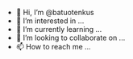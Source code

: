 - 👋 Hi, I’m @batuotenkus
- 👀 I’m interested in ...
- 🌱 I’m currently learning ...
- 💞️ I’m looking to collaborate on ...
- 📫 How to reach me ...

<!---
batuotenkus/batuotenkus is a ✨ special ✨ repository because its `README.md` (this file) appears on your GitHub profile.
You can click the Preview link to take a look at your changes.
--->
